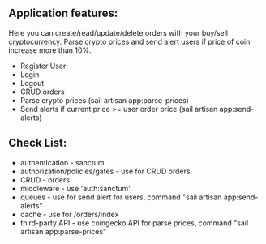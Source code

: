 <h2>Application features:</h2>
<div>Here you can create/read/update/delete orders with your buy/sell cryptocurrency. Parse crypto prices and send alert users if price of coin increase more than 10%.</div>
<ul>
<li>Register User</li>
<li>Login</li>
<li>Logout</li>
<li>CRUD orders</li>
<li>Parse crypto prices (sail artisan app:parse-prices)</li>
<li>Send alerts if current price >= user order price (sail artisan app:send-alerts)</li>
</ul>

<h2>Check List:</h2>
<ul>
<li>authentication - sanctum</li>
<li>authorization/policies/gates - use for CRUD orders</li>
<li>CRUD - orders</li>
<li>middleware - use 'auth:sanctum'</li>
<li>queues - use for send alert for users, command "sail artisan app:send-alerts"</li>
<li>cache - use for /orders/index</li>
<li>third-party API - use coingecko API for parse prices, command "sail artisan app:parse-prices"</li>
</ul>

